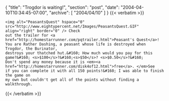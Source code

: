 {
  "title": "Trogdor is waiting!",
  "section": "post",
  "date": "2004-04-10T10:34:45-07:00",
  "archive": [
    "2004/04/10"
  ]
}
{{< verbatim >}}

    <img alt="PeasantsQuest" hspace="0" src="http://www.eightypercent.net/Images/PeasantsQuest.GIF" align="right" border="0" /> Check
    out the trailer for <a href="http://homestarrunner.com/pqtrailer.html">Peasant's Quest</a>!
    You are Rather Dashing, a peasant whose life is destroyed when Trogdor, the Burinator,
    destroys your thatched hut.&#160; How much would you pay for this game?&#160; <s>$100</s>?&#160;<s>$50</s>? <s>$0.50</s>?&#160;
    Don't spend any money because it is <em><a href="http://homestarrunner.com/disk4of12.html">free</a>. </em>See
    if you can complete it with all 150 points!&#160; I was able to finish the game on
    my own but couldn't get all of the points without finding a walkthrough. 

{{< /verbatim >}}
